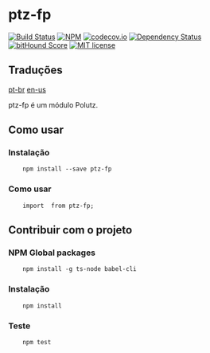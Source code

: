# ptz-fp

[![Build Status](https://travis-ci.org/polutz/ptz-fp.svg)](https://travis-ci.org/polutz/ptz-fp)
[![NPM](https://img.shields.io/npm/v/ptz-fp.svg)](https://www.npmjs.com/package/ptz-fp)
[![codecov.io](http://codecov.io/github/polutz/ptz-fp/coverage.svg)](http://codecov.io/github/polutz/ptz-fp)
[![Dependency Status](https://gemnasium.com/polutz/ptz-fp.svg)](https://gemnasium.com/polutz/ptz-fp)
[![bitHound Score](https://www.bithound.io/github/gotwarlost/istanbul/badges/score.svg)](https://www.bithound.io/github/polutz/ptz-fp)
[![MIT license](http://img.shields.io/badge/license-MIT-brightgreen.svg)](http://opensource.org/licenses/MIT)

## Traduções
[pt-br](https://github.com/polutz/ptz-fp/blob/master/README.pt-br.md)
[en-us](https://github.com/polutz/ptz-fp/blob/master/README.md)

ptz-fp é um módulo Polutz.


## Como usar

### Instalação
```
    npm install --save ptz-fp
```

### Como usar
```
    import  from ptz-fp;

```


## Contribuir com o projeto

### NPM Global packages
```
    npm install -g ts-node babel-cli
```

### Instalação
```
    npm install   
```

### Teste
```
    npm test
```
